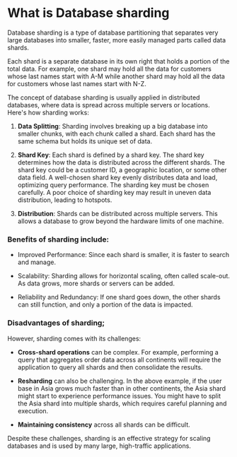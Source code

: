 # What is Database sharding

Database sharding is a type of database partitioning that separates very large databases into smaller, faster, more
easily managed parts called data shards.

Each shard is a separate database in its own right that holds a portion of the total data. For example, one shard may
hold all the data for customers whose last names start with A-M while another shard may hold all the data for customers
whose last names start with N-Z.

The concept of database sharding is usually applied in distributed databases, where data is spread across multiple
servers or locations. Here's how sharding works:

1) **Data Splitting**: Sharding involves breaking up a big database into smaller chunks, with each chunk called a shard.
   Each
   shard has the same schema but holds its unique set of data.

2) **Shard Key**: Each shard is defined by a shard key. The shard key determines how the data is distributed across the
   different shards. The shard key could be a customer ID, a geographic location, or some other data field. A
   well-chosen
   shard key evenly distributes data and load, optimizing query performance. The sharding key must be chosen carefully.
   A poor choice of sharding key may result in uneven data distribution,
   leading
   to hotspots.

3) **Distribution**: Shards can be distributed across multiple servers. This allows a database to grow beyond the 
   hardware
   limits of one machine.

### Benefits of sharding include:

- Improved Performance: Since each shard is smaller, it is faster to search and manage.

- Scalability: Sharding allows for horizontal scaling, often called scale-out. As data grows, more shards or servers can
  be added.

- Reliability and Redundancy: If one shard goes down, the other shards can still function, and only a portion of the
  data
  is impacted.

### Disadvantages of sharding;

However, sharding comes with its challenges:

- **Cross-shard operations** can be complex. For example, performing a query that aggregates order data across all
  continents
  will require the application to query all shards and then consolidate the results.

- **Resharding** can also be challenging. In the above example, if the user base in Asia grows much faster than in other
  continents, the Asia shard might start to experience performance issues. You might have to split the Asia shard into
  multiple shards, which requires careful planning and execution.

- **Maintaining consistency** across all shards can be difficult.


Despite these challenges, sharding is an effective strategy for scaling databases and is used by many large,
high-traffic applications.